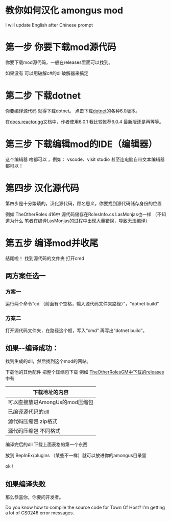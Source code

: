 # 教你如何汉化 amongus mod

I will update English after Chinese prompt

# 第一步 你要下载mod源代码

你要下载mod源代码，一般在releases里面可以找到。


如果没有 可以用破解c#的dll破解器来搞定

# 第二步 下载dotnet

你要编译源代码 就得下载dotnet。 点击下载[dotnet](https://dotnet.microsoft.com/zh-cn/download/dotnet/6.0)的各种6.0版本。

在[docs.reactor.gg](docs.reactor.gg)文档中，作者使用6.0.1 我比较推荐6.0.4 最新版还是再等等。

# 第三步 下载编辑mod的IDE（编辑器）
这个编辑器 啥都可以 ，例如：
vscode、visit studio 甚至连电脑自带文本编辑器都可以！

# 第四步 汉化源代码 

第四步是十分繁琐的，汉化源代码，顾名思义，你要找到源代码储存身份的位置 

例如 TheOtherRoles 416中 源代码储存在RolesInfo.cs LasMonjas也一样 
（不知道为什么 笔者在编译LasMonjas的过程中出现大量错误，导致无法编译）

# 第五步 编译mod并收尾

结尾啦！ 找到源代码的文件夹 打开cmd 

## 两方案任选一
### 方案一
运行两个命令“cd （前面有个空格，输入源代码文件夹路径）”，“dotnet build”
### 方案二
打开源代码文件夹，在路径这个框，写入“cmd” 再写出“dotnet build”。

## 如果--编译成功：
找到生成的dll，然后找到这个mod的网站。

下载他的其他配件 把整个压缩包下载 例如
[TheOtherRolesGM中下载的releases](https://github.com/haoming37/TheOtherRoles-GM-Haoming/releases) 中有

|            下载地址的内容             | 
| ------------------------------------| 
| 可以直接放进AmongUs的mod压缩包         | 
| 已编译源代码的dll                     | 
| 源代码压缩包 zip格式   | 
| 源代码压缩包 不同格式   | 


编译完后的dll 下载上面表格的第一个东西

放到 BepInEx/plugins （某些不一样）就可以放进你的amongus目录里

ok！

## 如果编译失败 
那么恭喜你，你要问开发者。




Do you know how to compile the source code for Town Of Host? I'm getting a lot of CS0246 error messages.








